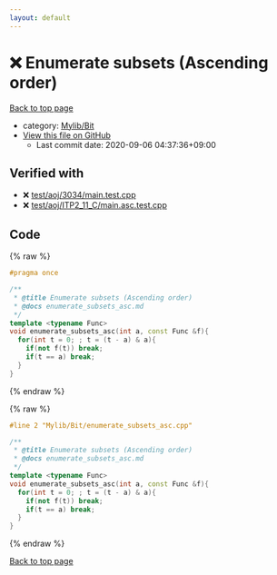 ```yaml
---
layout: default
---
```


<!-- mathjax config similar to math.stackexchange -->
<script type="text/javascript" async
  src="https://cdnjs.cloudflare.com/ajax/libs/mathjax/2.7.5/MathJax.js?config=TeX-MML-AM_CHTML">
</script>
<script type="text/x-mathjax-config">
  MathJax.Hub.Config({
    TeX: { equationNumbers: { autoNumber: "AMS" }},
    tex2jax: {
      inlineMath: [ ['$','$'] ],
      processEscapes: true
    },
    "HTML-CSS": { matchFontHeight: false },
    displayAlign: "left",
    displayIndent: "2em"
  });
</script>

<script type="text/javascript" src="https://cdnjs.cloudflare.com/ajax/libs/jquery/3.4.1/jquery.min.js"></script>
<script src="https://cdn.jsdelivr.net/npm/jquery-balloon-js@1.1.2/jquery.balloon.min.js" integrity="sha256-ZEYs9VrgAeNuPvs15E39OsyOJaIkXEEt10fzxJ20+2I=" crossorigin="anonymous"></script>
<script type="text/javascript" src="../../../assets/js/copy-button.js"></script>
<link rel="stylesheet" href="../../../assets/css/copy-button.css" />


# :x: Enumerate subsets (Ascending order)

<a href="../../../index.html">Back to top page</a>

* category: <a href="../../../index.html#fe4a83e4dc2a7f834ed4cd85d6972a53">Mylib/Bit</a>
* <a href="{{ site.github.repository_url }}/blob/master/Mylib/Bit/enumerate_subsets_asc.cpp">View this file on GitHub</a>
    - Last commit date: 2020-09-06 04:37:36+09:00




## Verified with

* :x: <a href="../../../verify/test/aoj/3034/main.test.cpp.html">test/aoj/3034/main.test.cpp</a>
* :x: <a href="../../../verify/test/aoj/ITP2_11_C/main.asc.test.cpp.html">test/aoj/ITP2_11_C/main.asc.test.cpp</a>


## Code

<a id="unbundled"></a>
{% raw %}
```cpp
#pragma once

/**
 * @title Enumerate subsets (Ascending order)
 * @docs enumerate_subsets_asc.md
 */
template <typename Func>
void enumerate_subsets_asc(int a, const Func &f){
  for(int t = 0; ; t = (t - a) & a){
    if(not f(t)) break;
    if(t == a) break;
  }
}

```
{% endraw %}

<a id="bundled"></a>
{% raw %}
```cpp
#line 2 "Mylib/Bit/enumerate_subsets_asc.cpp"

/**
 * @title Enumerate subsets (Ascending order)
 * @docs enumerate_subsets_asc.md
 */
template <typename Func>
void enumerate_subsets_asc(int a, const Func &f){
  for(int t = 0; ; t = (t - a) & a){
    if(not f(t)) break;
    if(t == a) break;
  }
}

```
{% endraw %}

<a href="../../../index.html">Back to top page</a>

